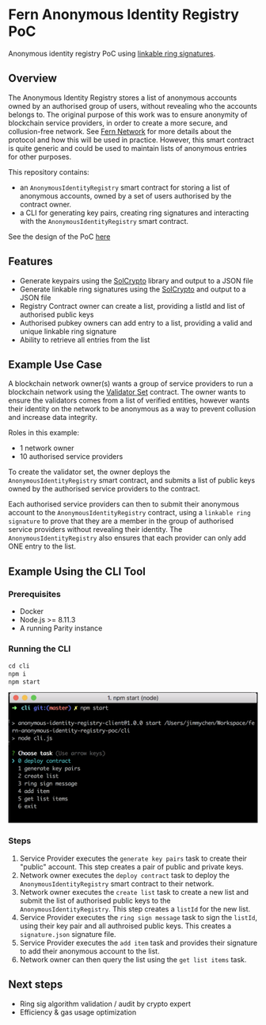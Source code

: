 # Fern Anonymous Identity Registry PoC
Anonymous identity registry PoC using [linkable ring signatures](https://eprint.iacr.org/2004/027.pdf).

## Overview
The Anonymous Identity Registry stores a list of anonymous accounts owned by an authorised group of users, without revealing who the accounts belongs to. The original purpose of this work was to ensure anonymity of blockchain service providers, in order to create a more secure, and collusion-free network. See [Fern Network](https://www.fern.network/) for more details about the protocol and how this will be used in practice. However, this smart contract is quite generic and could be used to maintain lists of anonymous entries for other purposes.

This repository contains:
- an `AnonymousIdentityRegistry` smart contract for storing a list of anonymous accounts, owned by a set of users authorised by the contract owner.
- a CLI for generating key pairs, creating ring signatures and interacting with the `AnonymousIdentityRegistry` smart contract.

See the design of the PoC [here](https://github.com/appliedblockchain/fern-research/blob/master/experiments/solcrypto-python/README.md)

## Features
- Generate keypairs using the [SolCrypto](https://github.com/HarryR/solcrypto) library and output to a JSON file
- Generate linkable ring signatures using the [SolCrypto](https://github.com/HarryR/solcrypto) and output to a JSON file
- Registry Contract owner can create a list, providing a listId and list of authorised public keys
- Authorised pubkey owners can add entry to a list, providing a valid and unique linkable ring signature
- Ability to retrieve all entries from the list

## Example Use Case
A blockchain network owner(s) wants a group of service providers to run a blockchain network using the [Validator Set](https://wiki.parity.io/Validator-Set) contract. The owner wants to ensure the validators comes from a list of verified entities, however wants their identity on the network to be anonymous as a way to prevent collusion and increase data integrity.

Roles in this example:
- 1 network owner
- 10 authorised service providers

To create the validator set, the owner deploys the `AnonymousIdentityRegistry` smart contract, and submits a list of public keys owned by the authorised service providers to the contract.

Each authorised service providers can then to submit their anonymous account to the `AnonymousIdentityRegistry` contract, using a `linkable ring signature` to prove that they are a member in the group of authorised service providers without revealing their identity. The `AnonymousIdentityRegistry` also ensures that each provider can only add ONE entry to the list.

## Example Using the CLI Tool
### Prerequisites
- Docker
- Node.js >= 8.11.3
- A running Parity instance

### Running the CLI
```
cd cli
npm i
npm start
```

![CLI screenshot](cli-screenshot.png)

### Steps
1. Service Provider executes the `generate key pairs` task to create their "public" account. This step creates a pair of public and private keys.
2. Network owner executes the `deploy contract` task to deploy the `AnonymousIdentityRegistry` smart contract to their network.
3. Network owner executes the `create list` task to create a new list and submit the list of authorised public keys to the `AnonymousIdentityRegistry`. This step creates a `listId` for the new list.
4. Service Provider executes the `ring sign message` task to sign the `listId`, using their key pair and all authroised public keys. This creates a `signature.json` signature file.
5. Service Provider executes the `add item` task and provides their signature to add their anonymous account to the list.
6. Network owner can then query the list using the `get list items` task.

## Next steps
- Ring sig algorithm validation / audit by crypto expert
- Efficiency & gas usage optimization
